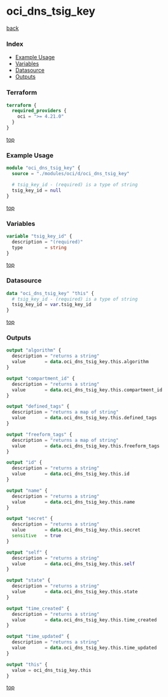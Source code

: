 # oci_dns_tsig_key

[back](../oci.md)

### Index

- [Example Usage](#example-usage)
- [Variables](#variables)
- [Datasource](#datasource)
- [Outputs](#outputs)

### Terraform

```terraform
terraform {
  required_providers {
    oci = ">= 4.21.0"
  }
}
```

[top](#index)

### Example Usage

```terraform
module "oci_dns_tsig_key" {
  source = "./modules/oci/d/oci_dns_tsig_key"

  # tsig_key_id - (required) is a type of string
  tsig_key_id = null
}
```

[top](#index)

### Variables

```terraform
variable "tsig_key_id" {
  description = "(required)"
  type        = string
}
```

[top](#index)

### Datasource

```terraform
data "oci_dns_tsig_key" "this" {
  # tsig_key_id - (required) is a type of string
  tsig_key_id = var.tsig_key_id
}
```

[top](#index)

### Outputs

```terraform
output "algorithm" {
  description = "returns a string"
  value       = data.oci_dns_tsig_key.this.algorithm
}

output "compartment_id" {
  description = "returns a string"
  value       = data.oci_dns_tsig_key.this.compartment_id
}

output "defined_tags" {
  description = "returns a map of string"
  value       = data.oci_dns_tsig_key.this.defined_tags
}

output "freeform_tags" {
  description = "returns a map of string"
  value       = data.oci_dns_tsig_key.this.freeform_tags
}

output "id" {
  description = "returns a string"
  value       = data.oci_dns_tsig_key.this.id
}

output "name" {
  description = "returns a string"
  value       = data.oci_dns_tsig_key.this.name
}

output "secret" {
  description = "returns a string"
  value       = data.oci_dns_tsig_key.this.secret
  sensitive   = true
}

output "self" {
  description = "returns a string"
  value       = data.oci_dns_tsig_key.this.self
}

output "state" {
  description = "returns a string"
  value       = data.oci_dns_tsig_key.this.state
}

output "time_created" {
  description = "returns a string"
  value       = data.oci_dns_tsig_key.this.time_created
}

output "time_updated" {
  description = "returns a string"
  value       = data.oci_dns_tsig_key.this.time_updated
}

output "this" {
  value = oci_dns_tsig_key.this
}
```

[top](#index)